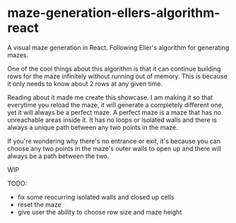 # maze-generation-ellers-algorithm-react
A visual maze generation in React. Following Eller's algorithm for generating mazes.

One of the cool things about this algorithm is that it can continue building rows for the maze infinitely without running out of memory. This is because it only needs to know about 2 rows at any given time. 

Reading about it made me create this showcase. I am making it so that everytime you reload the maze, it will generate a completely different one, yet it will always be a perfect maze. A perfect maze is a maze that has no unreachable areas inside it. It has no loops or isolated walls and there is always a unique path between any two points in the maze.

If you're wondering why there's no entrance or exit, it's because you can choose any two points in the maze's outer walls to open up and there will always be a path between the two.

WIP

TODO:
- fix some reocurring isolated walls and closed up cells
- reset the maze
- give user the ability to choose row size and maze height